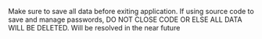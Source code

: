 Make sure to save all data before exiting application.
If using source code to save and manage passwords, DO NOT CLOSE CODE OR ELSE ALL DATA WILL BE DELETED.
Will be resolved in the near future 
